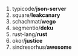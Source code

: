 1.	typicode/**json-server**
2.	square/**leakcanary**		
3.	schachmat/**wego**			
4.	segmentio/**deku**		
5.	rust-lang/**rust**		
6.	okor/**justice**	
7.	sindresorhus/**awesome**
